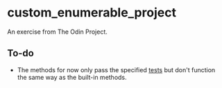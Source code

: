 # custom_enumerable_project

An exercise from The Odin Project.


## To-do
- The methods for now only pass the specified [tests](https://github.com/TheOdinProject/custom_enumerable_project/tree/main/spec) but don't function the same way as the built-in methods. 